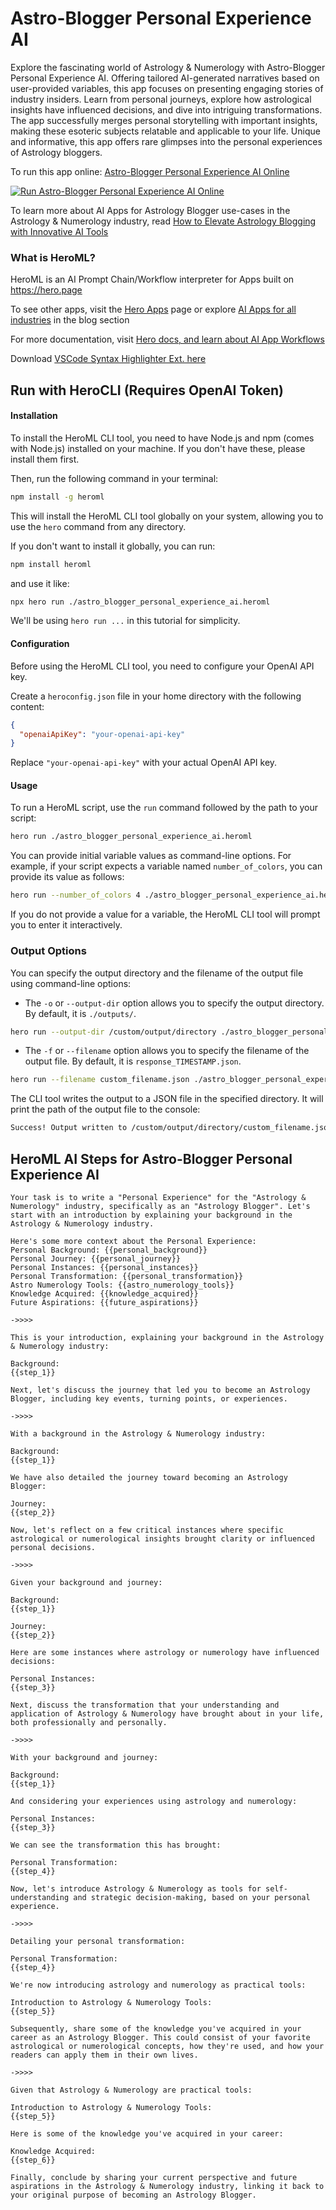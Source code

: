 # Astro-Blogger Personal Experience AI

Explore the fascinating world of Astrology & Numerology with Astro-Blogger Personal Experience AI. Offering tailored AI-generated narratives based on user-provided variables, this app focuses on presenting engaging stories of industry insiders. Learn from personal journeys, explore how astrological insights have influenced decisions, and dive into intriguing transformations. The app successfully merges personal storytelling with important insights, making these esoteric subjects relatable and applicable to your life. Unique and informative, this app offers rare glimpses into the personal experiences of Astrology bloggers.

To run this app online: [Astro-Blogger Personal Experience AI Online](https://hero.page/app/astro-blogger-personal-experience-ai-personal-astrology-journey-insights/6IGcM1cNOnt0Tew1z67w)

[![Run Astro-Blogger Personal Experience AI Online](/assets/run.svg)](https://hero.page/app/astro-blogger-personal-experience-ai-personal-astrology-journey-insights/6IGcM1cNOnt0Tew1z67w)

To learn more about AI Apps for Astrology Blogger use-cases in the Astrology & Numerology industry, read [How to Elevate Astrology Blogging with Innovative AI Tools](https://hero.page/blog/ai/astrology-and-numerology/how-to-elevate-astrology-blogging-with-innovative-ai-tools/170741)

### What is HeroML?
HeroML is an AI Prompt Chain/Workflow interpreter for Apps built on https://hero.page 

To see other apps, visit the [Hero Apps](https://hero.page/apps) page or explore [AI Apps for all industries](https://hero.page/blog) in the blog section

For more documentation, visit [Hero docs, and learn about AI App Workflows](https://hero.page/tutorials/introduction-to-heroml)

Download [VSCode Syntax Highlighter Ext. here](https://marketplace.visualstudio.com/items?itemName=hero-page.heroml)

## Run with HeroCLI (Requires OpenAI Token)

#### Installation

To install the HeroML CLI tool, you need to have Node.js and npm (comes with Node.js) installed on your machine. If you don't have these, please install them first. 

Then, run the following command in your terminal:

```bash
npm install -g heroml
```

This will install the HeroML CLI tool globally on your system, allowing you to use the `hero` command from any directory.

If you don't want to install it globally, you can run:

```bash
npm install heroml
```

and use it like:

```bash
npx hero run ./astro_blogger_personal_experience_ai.heroml
```

We'll be using `hero run ...` in this tutorial for simplicity.

#### Configuration

Before using the HeroML CLI tool, you need to configure your OpenAI API key. 

Create a `heroconfig.json` file in your home directory with the following content:

```json
{
  "openaiApiKey": "your-openai-api-key"
}
```

Replace `"your-openai-api-key"` with your actual OpenAI API key.

#### Usage

To run a HeroML script, use the `run` command followed by the path to your script:

```bash
hero run ./astro_blogger_personal_experience_ai.heroml
```

You can provide initial variable values as command-line options. For example, if your script expects a variable named `number_of_colors`, you can provide its value as follows:

```bash
hero run --number_of_colors 4 ./astro_blogger_personal_experience_ai.heroml
```

If you do not provide a value for a variable, the HeroML CLI tool will prompt you to enter it interactively.

### Output Options

You can specify the output directory and the filename of the output file using command-line options:

- The `-o` or `--output-dir` option allows you to specify the output directory. By default, it is `./outputs/`.

```bash
hero run --output-dir /custom/output/directory ./astro_blogger_personal_experience_ai.heroml
```

- The `-f` or `--filename` option allows you to specify the filename of the output file. By default, it is `response_TIMESTAMP.json`.

```bash
hero run --filename custom_filename.json ./astro_blogger_personal_experience_ai.heroml
```

The CLI tool writes the output to a JSON file in the specified directory. It will print the path of the output file to the console:

```bash
Success! Output written to /custom/output/directory/custom_filename.json
```


## HeroML AI Steps for Astro-Blogger Personal Experience AI
```
Your task is to write a "Personal Experience" for the "Astrology & Numerology" industry, specifically as an "Astrology Blogger". Let's start with an introduction by explaining your background in the Astrology & Numerology industry.

Here's some more context about the Personal Experience:
Personal Background: {{personal_background}}
Personal Journey: {{personal_journey}}
Personal Instances: {{personal_instances}}
Personal Transformation: {{personal_transformation}}
Astro Numerology Tools: {{astro_numerology_tools}}
Knowledge Acquired: {{knowledge_acquired}}
Future Aspirations: {{future_aspirations}}

->>>>

This is your introduction, explaining your background in the Astrology & Numerology industry:

Background:
{{step_1}}

Next, let's discuss the journey that led you to become an Astrology Blogger, including key events, turning points, or experiences.

->>>>

With a background in the Astrology & Numerology industry:

Background:
{{step_1}}

We have also detailed the journey toward becoming an Astrology Blogger:

Journey:
{{step_2}}

Now, let's reflect on a few critical instances where specific astrological or numerological insights brought clarity or influenced personal decisions.

->>>>

Given your background and journey:

Background:
{{step_1}}

Journey:
{{step_2}}

Here are some instances where astrology or numerology have influenced decisions:

Personal Instances:
{{step_3}}

Next, discuss the transformation that your understanding and application of Astrology & Numerology have brought about in your life, both professionally and personally.

->>>>

With your background and journey:

Background:
{{step_1}}

And considering your experiences using astrology and numerology:

Personal Instances:
{{step_3}}

We can see the transformation this has brought:

Personal Transformation:
{{step_4}}

Now, let's introduce Astrology & Numerology as tools for self-understanding and strategic decision-making, based on your personal experience.

->>>>

Detailing your personal transformation:

Personal Transformation:
{{step_4}}

We're now introducing astrology and numerology as practical tools:

Introduction to Astrology & Numerology Tools:
{{step_5}}

Subsequently, share some of the knowledge you've acquired in your career as an Astrology Blogger. This could consist of your favorite astrological or numerological concepts, how they're used, and how your readers can apply them in their own lives.

->>>>

Given that Astrology & Numerology are practical tools:

Introduction to Astrology & Numerology Tools:
{{step_5}}

Here is some of the knowledge you've acquired in your career:

Knowledge Acquired:
{{step_6}}

Finally, conclude by sharing your current perspective and future aspirations in the Astrology & Numerology industry, linking it back to your original purpose of becoming an Astrology Blogger.


```

